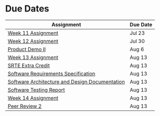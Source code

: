 # Due Dates

| Assignment                                                                                                         | Due Date |
| ------------------------------------------------------------------------------------------------------------------ | -------- |
| [Week 11 Assignment](https://psu.instructure.com/courses/2258208/assignments/14886672)                             | Jul 23   |
| [Week 12 Assignment](https://psu.instructure.com/courses/2258208/assignments/14886673)                             | Jul 30   |
| [Product Demo II](https://psu.instructure.com/courses/2258208/assignments/14886665)                                | Aug 6    |
| [Week 13 Assignment](https://psu.instructure.com/courses/2258208/assignments/14886674)                             | Aug 13   |
| [SRTE Extra Credit](https://psu.instructure.com/courses/2258208/assignments/14886670)                              | Aug 13   |
| [Software Requirements Specification](https://psu.instructure.com/courses/2258208/assignments/14886668)            | Aug 13   |
| [Software Architecture and Design Documentation](https://psu.instructure.com/courses/2258208/assignments/14886666) | Aug 13   |
| [Software Testing Report](https://psu.instructure.com/courses/2258208/assignments/14886669)                        | Aug 13   |
| [Week 14 Assignment](https://psu.instructure.com/courses/2258208/assignments/14886675)                             | Aug 13   |
| [Peer Review 2](https://psu.instructure.com/courses/2258208/assignments/15115984)                                  | Aug 13   |
